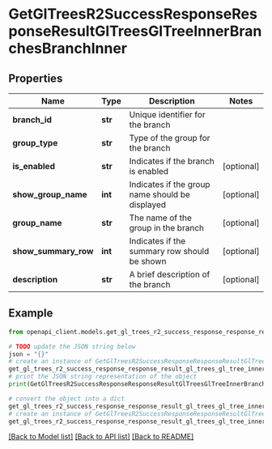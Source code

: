 # GetGlTreesR2SuccessResponseResponseResultGlTreesGlTreeInnerBranchesBranchInner


## Properties

Name | Type | Description | Notes
------------ | ------------- | ------------- | -------------
**branch_id** | **str** | Unique identifier for the branch | 
**group_type** | **str** | Type of the group for the branch | 
**is_enabled** | **str** | Indicates if the branch is enabled  | [optional] 
**show_group_name** | **int** | Indicates if the group name should be displayed | [optional] 
**group_name** | **str** | The name of the group in the branch | [optional] 
**show_summary_row** | **int** | Indicates if the summary row should be shown | [optional] 
**description** | **str** | A brief description of the branch | [optional] 

## Example

```python
from openapi_client.models.get_gl_trees_r2_success_response_response_result_gl_trees_gl_tree_inner_branches_branch_inner import GetGlTreesR2SuccessResponseResponseResultGlTreesGlTreeInnerBranchesBranchInner

# TODO update the JSON string below
json = "{}"
# create an instance of GetGlTreesR2SuccessResponseResponseResultGlTreesGlTreeInnerBranchesBranchInner from a JSON string
get_gl_trees_r2_success_response_response_result_gl_trees_gl_tree_inner_branches_branch_inner_instance = GetGlTreesR2SuccessResponseResponseResultGlTreesGlTreeInnerBranchesBranchInner.from_json(json)
# print the JSON string representation of the object
print(GetGlTreesR2SuccessResponseResponseResultGlTreesGlTreeInnerBranchesBranchInner.to_json())

# convert the object into a dict
get_gl_trees_r2_success_response_response_result_gl_trees_gl_tree_inner_branches_branch_inner_dict = get_gl_trees_r2_success_response_response_result_gl_trees_gl_tree_inner_branches_branch_inner_instance.to_dict()
# create an instance of GetGlTreesR2SuccessResponseResponseResultGlTreesGlTreeInnerBranchesBranchInner from a dict
get_gl_trees_r2_success_response_response_result_gl_trees_gl_tree_inner_branches_branch_inner_from_dict = GetGlTreesR2SuccessResponseResponseResultGlTreesGlTreeInnerBranchesBranchInner.from_dict(get_gl_trees_r2_success_response_response_result_gl_trees_gl_tree_inner_branches_branch_inner_dict)
```
[[Back to Model list]](../README.md#documentation-for-models) [[Back to API list]](../README.md#documentation-for-api-endpoints) [[Back to README]](../README.md)


